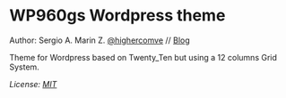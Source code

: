 WP960gs Wordpress theme
===============================================

Author: Sergio A. Marin Z. [@highercomve](http://twitter.com/highercomve) // [Blog](http://sergiomarin.co.cc)

Theme for Wordpress based on Twenty_Ten but using a 12 columns Grid System.

*License: [MIT](http://opensource.org/licenses/mit-license.php)*